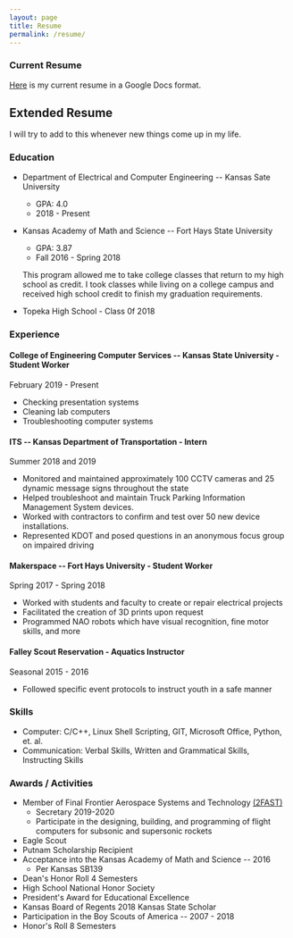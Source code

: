 ```yaml
---
layout: page
title: Resume
permalink: /resume/
---
```


### Current Resume
 [Here](https://docs.google.com/document/d/1mdBGhwdSZnqjtEsC3cFa0hBOvjUaUASpDBf6NpTGZYo/edit?usp=sharing "My Resume") is my current resume in a Google Docs format.

## Extended Resume
I will try to add to this whenever new things come up in my life.

### Education
* Department of Electrical and Computer Engineering -- Kansas Sate University
	* GPA: 4.0
	* 2018 - Present
* Kansas Academy of Math and Science -- Fort Hays State University
	* GPA: 3.87
	* Fall 2016 - Spring 2018

   This program allowed me to take college classes that return to my high school as credit. I took classes while living on a college campus and received high school credit to finish my graduation requirements.
* Topeka High School - Class 0f 2018

### Experience

#### College of Engineering Computer Services -- Kansas State University - Student Worker
February 2019 - Present
* Checking presentation systems
* Cleaning lab computers
* Troubleshooting computer systems

#### ITS -- Kansas Department of Transportation - Intern
Summer 2018 and 2019
* Monitored and maintained approximately 100 CCTV cameras and 25 dynamic message signs throughout the state
* Helped troubleshoot and maintain Truck Parking Information Management System devices.
* Worked with contractors to confirm and test over 50 new device installations.
* Represented KDOT and posed questions in an anonymous focus group on impaired driving


#### Makerspace -- Fort Hays University - Student Worker
Spring 2017 - Spring 2018
* Worked with students and faculty to create or repair electrical projects
* Facilitated the creation of 3D prints upon request
* Programmed NAO robots which have visual recognition, fine motor skills, and more

#### Falley Scout Reservation - Aquatics Instructor
Seasonal 2015 - 2016
* Followed specific event protocols to instruct youth in a safe manner

### Skills
* Computer: C/C++, Linux Shell Scripting, GIT, Microsoft Office, Python, et. al.
* Communication: Verbal Skills, Written and Grammatical Skills, Instructing Skills

### Awards / Activities
* Member of Final Frontier Aerospace Systems and Technology [(2FAST)](https://ffaero.com/ "Final Frontier Areospace Systems and Technology Website")
   * Secretary 2019-2020
   * Participate in the designing, building, and programming of flight computers for subsonic and supersonic rockets
* Eagle Scout
* Putnam Scholarship Recipient
* Acceptance into the Kansas Academy of Math and Science -- 2016
	* Per Kansas SB139
* Dean's Honor Roll 4 Semesters
* High School National Honor Society
* President's Award for Educational Excellence	
* Kansas Board of Regents 2018 Kansas State Scholar
* Participation in the Boy Scouts of America -- 2007 - 2018
* Honor's Roll 8 Semesters

